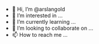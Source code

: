 - 👋 Hi, I’m @arslangold
- 👀 I’m interested in ...
- 🌱 I’m currently learning ...
- 💞️ I’m looking to collaborate on ...
- 📫 How to reach me ...

<!---
arslangold/arslangold is a ✨ special ✨ repository because its `README.md` (this file) appears on your GitHub profile.
You can click the Preview link to take a look at your changes.
--->
